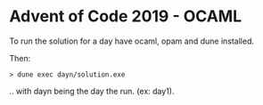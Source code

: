 # Advent of Code 2019 - OCAML
To run the solution for a day have ocaml, opam and dune installed.

Then:

`> dune exec dayn/solution.exe`

.. with dayn being the day the run. (ex: day1).